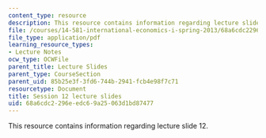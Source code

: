 ```yaml
---
content_type: resource
description: This resource contains information regarding lecture slide 12.
file: /courses/14-581-international-economics-i-spring-2013/68a6cdc2296eedc69a25063d1bd87477_MIT14_581S13_Lecslides12.pdf
file_type: application/pdf
learning_resource_types:
- Lecture Notes
ocw_type: OCWFile
parent_title: Lecture Slides
parent_type: CourseSection
parent_uid: 85b25e3f-3fd6-744b-2941-fcb4e98f7c71
resourcetype: Document
title: Session 12 lecture slides
uid: 68a6cdc2-296e-edc6-9a25-063d1bd87477
---
```

This resource contains information regarding lecture slide 12.

